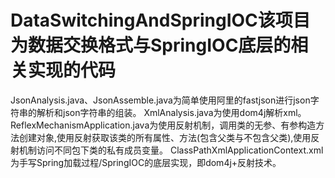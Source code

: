 # DataSwitchingAndSpringIOC该项目为数据交换格式与SpringIOC底层的相关实现的代码
JsonAnalysis.java、JsonAssemble.java为简单使用阿里的fastjson进行json字符串的解析和json字符串的组装。
XmlAnalysis.java为使用dom4j解析xml。
ReflexMechanismApplication.java为使用反射机制，调用类的无参、有参构造方法创建对象,使用反射获取该类的所有属性、方法(包含父类与不包含父类),使用反射机制访问不同包下类的私有成员变量。
ClassPathXmlApplicationContext.xml为手写Spring加载过程/SpringIOC的底层实现，即dom4j+反射技术。

